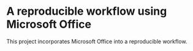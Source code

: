 # A reproducible workflow using Microsoft Office

This project incorporates Microsoft Office into a reproducible workflow.
